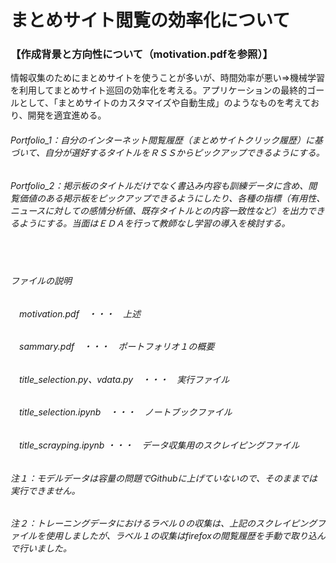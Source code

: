 # まとめサイト閲覧の効率化について

### 【作成背景と方向性について（motivation.pdfを参照）】
  情報収集のためにまとめサイトを使うことが多いが、時間効率が悪い⇒機械学習を利用してまとめサイト巡回の効率化を考える。アプリケーションの最終的ゴールとして、「まとめサイトのカスタマイズや自動生成」のようなものを考えており、開発を適宜進める。  
###### Portfolio_1：自分のインターネット閲覧履歴（まとめサイトクリック履歴）に基づいて、自分が選好するタイトルをＲＳＳからピックアップできるようにする。  
###### Portfolio_2：掲示板のタイトルだけでなく書込み内容も訓練データに含め、閲覧価値のある掲示板をピックアップできるようにしたり、各種の指標（有用性、ニュースに対しての感情分析値、既存タイトルとの内容一致性など）を出力できるようにする。当面はＥＤＡを行って教師なし学習の導入を検討する。
　
###### ファイルの説明
######  　motivation.pdf　・・・　上述
######  　sammary.pdf　・・・　ポートフォリオ１の概要
######  　title_selection.py、vdata.py　・・・　実行ファイル
######  　title_selection.ipynb　・・・　ノートブックファイル
######  　title_scrayping.ipynb  ・・・　データ収集用のスクレイピングファイル

###### 注１：モデルデータは容量の問題でGithubに上げていないので、そのままでは実行できません。
###### 注２：トレーニングデータにおけるラベル０の収集は、上記のスクレイピングファイルを使用しましたが、ラベル１の収集はfirefoxの閲覧履歴を手動で取り込んで行いました。
